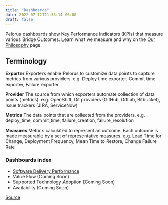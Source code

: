```yaml
---
title: "Dashboards"
date: 2022-07-12T11:36:14-06:00
draft: false
---
```


Pelorus dashboards show Key Performance Indicators (KPIs) that measure various Bridge Outcomes. Learn what we measure and why on the [Our Philosophy](https://github.com/konveyor/konveyor.github.io/blob/main/content/Pelorus/philosophy.md) page.

## Terminology

**Exporter**
Exporters enable Pelorus to customize data points to capture metrics from various providers.
e.g. Deploy time exporter, Commit time exporter, Failure exporter

**Provider**
The source from which exporters automate collection of data points (metrics).
e.g. OpenShift, Git providers (GitHub, GitLab, Bitbucket), Issue trackers (JIRA, ServiceNow)

**Metrics**
The data points that are collected from the providers.
e.g. deploy_time, commit_time, failure_creation, failure_resolution

**Measures**
Metrics calculated to represent an outcome. Each outcome is made measurable by a set of representative measures.
e.g. Lead Time for Change, Deployment Frequency, Mean Time to Restore, Change Failure Rate

### Dashboards index
* [Software Delivery Performance](https://github.com/konveyor/konveyor.github.io/blob/main/content/Pelorus/SoftwareDeliveryPerformance.md)
* Value Flow (Coming Soon)
* Supported Technology Adoption (Coming Soon)
* Availability (Coming Soon)

[Source](https://github.com/konveyor/konveyor.github.io/blob/main/content/Pelorus/dashboards.md)

